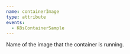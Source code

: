 ```yaml
---
name: containerImage
type: attribute
events:
  - K8sContainerSample
---
```


Name of the image that the container is running.